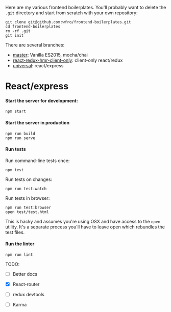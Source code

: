 Here are my various frontend boilerplates.  You'll probably want to delete the `.git` directory and start from scratch with your own repository:

```
git clone git@github.com:wfro/frontend-boilerplates.git
cd frontend-boilerplates
rm -rf .git
git init
```

There are several branches:

* [master](https://github.com/wfro/frontend-boilerplates/tree/master): Vanilla ES2015, mocha/chai
* [react-redux-hmr-client-only](https://github.com/wfro/frontend-boilerplates/tree/react-redux-hmr-client-only): client-only react/redux
* [universal](https://github.com/wfro/frontend-boilerplates/tree/universal): react/express

# React/express

#### Start the server for development:

```
npm start
```

#### Start the server in production

```
npm run build
npm run serve
```

#### Run tests

Run command-line tests once:

```
npm test
```
Run tests on changes:

```
npm run test:watch
```

Run tests in browser:

```
npm run test:browser
open test/test.html
```

This is hacky and assumes you're using OSX and have access to the `open` utility.
It's a separate process you'll have to leave open which rebundles the test files.

#### Run the linter

```
npm run lint
```

TODO:

- [ ] Better docs
- [x] React-router
- [ ] redux devtools
- [ ] Karma

